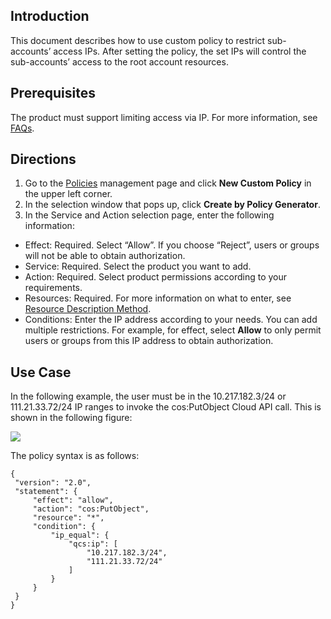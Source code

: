 ## Introduction
This document describes how to use custom policy to restrict sub-accounts’ access IPs. After setting the policy, the set IPs will control the sub-accounts’ access to the root account resources. 
## Prerequisites
The product must support limiting access via IP. For more information, see [FAQs](https://intl.cloud.tencent.com/document/product/598/18795).
## Directions
1. Go to the [Policies](https://console.cloud.tencent.com/cam/policy) management page and click **New Custom Policy** in the upper left corner.
3. In the selection window that pops up, click **Create by Policy Generator**.
4. In the Service and Action selection page, enter the following information:
  - Effect: Required. Select “Allow”. If you choose “Reject”, users or groups will not be able to obtain authorization.
  - Service: Required. Select the product you want to add.
  - Action: Required. Select product permissions according to your requirements.
  - Resources: Required. For more information on what to enter, see [Resource Description Method](https://intl.cloud.tencent.com/document/product/598/10606).
  - Conditions: Enter the IP address according to your needs. You can add multiple restrictions. For example, for effect, select **Allow** to only permit users or groups from this IP address to obtain authorization.

## Use Case
In the following example, the user must be in the 10.217.182.3/24 or 111.21.33.72/24 IP ranges to invoke the cos:PutObject Cloud API call. This is shown in the following figure:

![](https://main.qcloudimg.com/raw/7fa22e4797a7ca350957fafa1c8889b0.png)

The policy syntax is as follows:
```
{
 "version": "2.0",
 "statement": {
     "effect": "allow",
     "action": "cos:PutObject",
     "resource": "*",
     "condition": {
         "ip_equal": {
             "qcs:ip": [
                 "10.217.182.3/24",
                 "111.21.33.72/24"
             ]
         }
     }
 }
}
```
